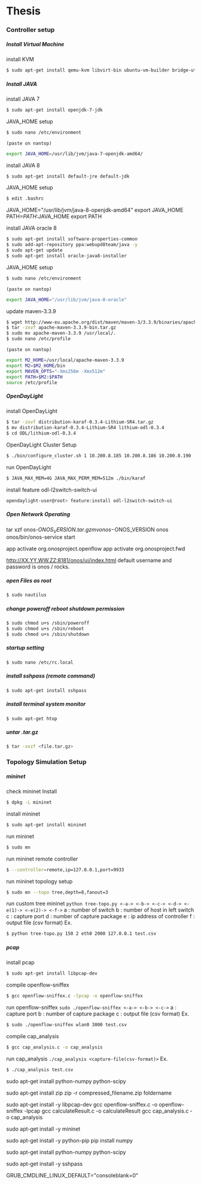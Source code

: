 # Thesis

### Controller setup

##### Install Virtual Machine
install KVM
```sh
$ sudo apt-get install qemu-kvm libvirt-bin ubuntu-vm-builder bridge-utils virt-manager
```
##### Install JAVA
install JAVA 7
```sh
$ sudo apt-get install openjdk-7-jdk
```
JAVA_HOME setup
```sh
$ sudo nano /etc/environment
```
`(paste on nantop)`
```sh
export JAVA_HOME=/usr/lib/jvm/java-7-openjdk-amd64/
```

install JAVA 8
```sh
$ sudo apt-get install default-jre default-jdk
```
JAVA_HOME setup
```sh
$ edit .bashrc
```
JAVA_HOME="/usr/lib/jvm/java-8-openjdk-amd64"
export JAVA_HOME
PATH=$PATH:$JAVA_HOME
export PATH


install JAVA oracle 8
```sh
$ sudo apt-get install software-properties-common
$ sudo add-apt-repository ppa:webupd8team/java -y
$ sudo apt-get update
$ sudo apt-get install oracle-java8-installer
```
JAVA_HOME setup
```sh
$ sudo nano /etc/environment
```
`(paste on nantop)`
```sh
export JAVA_HOME="/usr/lib/jvm/java-8-oracle"
```

update maven-3.3.9
```sh
$ wget http://www-eu.apache.org/dist/maven/maven-3/3.3.9/binaries/apache-maven-3.3.9-bin.tar.gz
$ tar -zxvf apache-maven-3.3.9-bin.tar.gz
$ sudo mv apache-maven-3.3.9 /usr/local/.
$ sudo nano /etc/profile 
```
`(paste on nantop)`
```sh
export M2_HOME=/usr/local/apache-maven-3.3.9
export M2=$M2_HOME/bin
export MAVEN_OPTS="-Xms256m -Xmx512m"
export PATH=$M2:$PATH
source /etc/profile
```

##### OpenDayLight
install OpenDayLight
```sh
$ tar -zxvf distribution-karaf-0.3.4-Lithium-SR4.tar.gz
$ mv distribution-karaf-0.3.4-Lithium-SR4 lithium-odl-0.3.4
$ cd ODL/lithium-odl-0.3.4
```
OpenDayLight Cluster Setup 
```sh
$ ./bin/configure_cluster.sh 1 10.200.8.185 10.200.8.186 10.200.8.190
```
run OpenDayLight
```sh
$ JAVA_MAX_MEM=4G JAVA_MAX_PERM_MEM=512m ./bin/karaf
```
install feature odl-l2switch-switch-ui 
```sh
opendaylight-user@root> feature:install odl-l2switch-switch-ui
```

##### Open Network Operating 

tar xzf onos-$ONOS_VERSION.tar.gz
mv onos-$ONOS_VERSION onos
onos/bin/onos-service start

app activate org.onosproject.openflow
app activate org.onosproject.fwd

http://XX.YY.WW.ZZ:8181/onos/ui/index.html
default username and password is onos / rocks.

##### open Files as root
```sh
$ sudo nautilus
```
##### change poweroff reboot shutdown permission
```sh
$ sudo chmod u+s /sbin/poweroff
$ sudo chmod u+s /sbin/reboot
$ sudo chmod u+s /sbin/shutdown
```
##### startup setting
```sh
$ sudo nano /etc/rc.local
```
##### install sshpass (remote command)
```sh
$ sudo apt-get install sshpass
```
##### install terminal system monitor 
```sh
$ sudo apt-get htop
```
##### untar .tar.gz
```sh
$ tar -xvzf <file.tar.gz>
```

### Topology Simulation Setup

##### mininet
check mininet Install
```sh
$ dpkg -L mininet
```
install mininet
```sh
$ sudo apt-get install mininet
```
run mininet
```sh
$ sudo mn 
```
run mininet remote controller
```sh
$ --controller=remote,ip=127.0.0.1,port=9933
```
run mininet topology setup 
```sh 
$ sudo mn --topo tree,depth=8,fanout=3
```
run custom tree mininet 
`python tree-topo.py <-a-> <-b-> <-c-> <-d-> <-e(1)-> <-e(2)-> <-f->`
a : number of switch
b : number of host in left switch
c : capture port
d : number of capture package
e : ip address of controller
f : output file (csv format)
Ex.
```sh 
$ python tree-topo.py 150 2 eth0 2000 127.0.0.1 test.csv
```

##### pcap
install pcap
```sh 
$ sudo apt-get install libpcap-dev
```
compile openflow-sniffex
```sh 
$ gcc openflow-sniffex.c -lpcap -o openflow-sniffex
```
run openflow-sniffex
`sudo ./openflow-sniffex <-a-> <-b-> <-c->`
a : capture port
b : number of capture package
c : output file (csv format)
Ex.
```sh 
$ sudo ./openflow-sniffex wlan0 3000 test.csv
```

compile cap_analysis
```sh 
$ gcc cap_analysis.c -o cap_analysis
```

run cap_analysis
`./cap_analysis <capture-file(csv-format)>`
Ex.
```sh 
$ ./cap_analysis test.csv
```

sudo apt-get install python-numpy python-scipy

sudo apt-get install zip
zip -r compressed_filename.zip foldername

sudo apt-get install -y libpcap-dev 
gcc openflow-sniffex.c -o openflow-sniffex -lpcap
gcc calculateResult.c -o calculateResult
gcc cap_analysis.c -o cap_analysis

sudo apt-get install -y mininet

sudo apt-get install -y python-pip
pip install numpy

sudo apt-get install python-numpy python-scipy

sudo apt-get install -y sshpass


GRUB_CMDLINE_LINUX_DEFAULT="consoleblank=0"